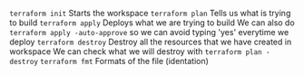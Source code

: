 `terraform init` Starts the workspace
`terraform plan` Tells us what is trying to build
`terraform apply` Deploys what we are trying to build
    We can also do `terraform apply -auto-approve` so we can avoid typing 'yes' everytime we deploy
`terraform destroy` Destroy all the resources that we have created in workspace
    We can check what we will destroy with `terraform plan -destroy`
`terraform fmt` Formats of the file (identation)